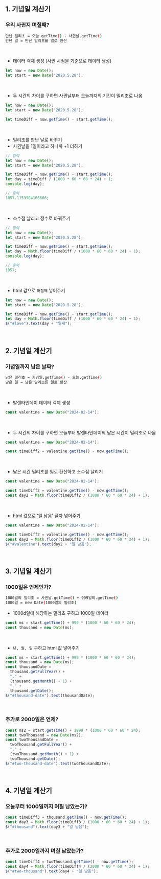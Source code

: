 ## 1. 기념일 계산기

### 우리 사귄지 며칠째?

```bash
만난 밀리초 = 오늘.getTime() - 사귄날.getTime()
만난 일 = 만난 밀리초를 일로 환산
```

<br>

- 데이터 객체 생성 (사귄 시점을 기준으로 데이터 생성)

```javascript
let now = new Date();
let start = new Date("2020.5.28");
```

<br>

- 두 시간의 차이를 구하면 사귄날부터 오늘까지의 기간이 밀리초로 나옴

```javascript
let now = new Date();
let start = new Date("2020.5.28");

let timeDiff = now.getTime() - start.getTime();
```

<br>

- 밀리초를 만난 날로 바꾸기
- 사귄날을 1일이라고 하니까 +1 더하기

```javascript
// 입력
let now = new Date();
let start = new Date("2020.5.28");

let timeDiff = now.getTime() - start.getTime();
let day = timeDiff / (1000 * 60 * 60 * 24) + 1;
console.log(day);

// 출력
1057.1159904166666;
```

<br>

- 소수점 날리고 정수로 바꿔주기

```javascript
// 입력
let now = new Date();
let start = new Date("2020.5.28");

let timeDiff = now.getTime() - start.getTime();
let day = Math.floor(timeDiff / (1000 * 60 * 60 * 24) + 1);
console.log(day);

// 출력
1057;
```

<br>

- html 값으로 `며칠째` 넣어주기

```javascript
let now = new Date();
let start = new Date("2020.5.28");

let timeDiff = now.getTime() - start.getTime();
let day = Math.floor(timeDiff / (1000 * 60 * 60 * 24) + 1);
$("#love").text(day + "일째");
```

<br>

## 2. 기념일 계산기

### 기념일까지 남은 날짜?

```bash
남은 밀리초 = 기념일.getTime() - 오늘.getTime()
남은 일 = 남은 밀리초를 일로 환산
```

<br>

- 발렌타인데이 데이터 객체 생성

```javascript
const valentine = new Date("2024-02-14");
```

<br>

- 두 시간의 차이를 구하면 오늘부터 발렌타인데이의 남은 시간이 밀리초로 나옴

```javascript
const valentine = new Date("2024-02-14");

const timeDiff2 = valentine.getTime() - now.getTime();
```

<br>

- 남은 시간 밀리초를 일로 환산하고 소수점 날리기

```javascript
const valentine = new Date("2024-02-14");

const timeDiff2 = valentine.getTime() - now.getTime();
const day2 = Math.floor(timeDiff2 / (1000 * 60 * 60 * 24) + 1);
```

<br>

- html 값으로 '일 남음' 글자 넣어주기

```javascript
const valentine = new Date("2024-02-14");

const timeDiff2 = valentine.getTime() - now.getTime();
const day2 = Math.floor(timeDiff2 / (1000 * 60 * 60 * 24) + 1);
$("#valentine").text(day2 + "일 남음");
```

<br>

## 3. 기념일 계산기

### 1000일은 언제인가?

```bash
1000일의 밀리초 = 사귄날.getTime() + 999일의.getTime()
1000일 = new Date(1000일의 밀리초)
```

- 1000d일에 해당하는 밀리초 구하고 1000일 데이터

```javascript
const ms = start.getTime() + 999 * (1000 * 60 * 60 * 24);
const thousand = new Date(ms);
```

<br>

- `년, 월, 일` 구하고 html 값 넣어주기

```javascript
const ms = start.getTime() + 999 * (1000 * 60 * 60 * 24);
const thousand = new Date(ms);
const thousandDate =
  thousand.getFullYear() +
  "." +
  (thousand.getMonth() + 1) +
  "." +
  thousand.getDate();
$("#thousand-date").text(thousandDate);
```

<br>

### 추가로 2000일은 언제?

```javascript
const ms2 = start.getTime() + 1999 * (1000 * 60 * 60 * 24);
const twoThousand = new Date(ms2);
const twoThousandDate =
  twoThousand.getFullYear() +
  "." +
  (twoThousand.getMonth() + 1) +
  twoThousand.getDate();
$("#two-thousand-date").text(twoThousandDate);
```

<br>

## 4. 기념일 계산기

### 오늘부터 1000일까지 며칠 남았는가?

```javascript
const timeDiff3 = thousand.getTime() - now.getTime();
const day3 = Math.floor(timeDiff3 / (1000 * 60 * 60 * 24) + 1);
$("#thousand").text(day3 + "일 남음");
```

<br>

### 추가로 2000일까지 며칠 남았는가?

```javascript
const timeDiff4 = twoThousand.getTime() - now.getTime();
const day4 = Math.floor(timeDiff4 / (2000 * 60 * 60 * 24) + 1);
$("#two-thousand").text(day4 + "일 남음");
```
